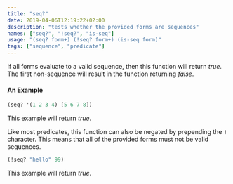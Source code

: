 ```yaml
---
title: "seq?"
date: 2019-04-06T12:19:22+02:00
description: "tests whether the provided forms are sequences"
names: ["seq?", "!seq?", "is-seq"]
usage: "(seq? form+) (!seq? form+) (is-seq form)"
tags: ["sequence", "predicate"]
---
```

If all forms evaluate to a valid sequence, then this function will return _true_. The first non-sequence will result in the function returning _false_.

#### An Example

~~~scheme
(seq? '(1 2 3 4) [5 6 7 8])
~~~

This example will return _true_.

Like most predicates, this function can also be negated by prepending the `!` character. This means that all of the provided forms must not be valid sequences.

~~~scheme
(!seq? "hello" 99)
~~~

This example will return _true_.
